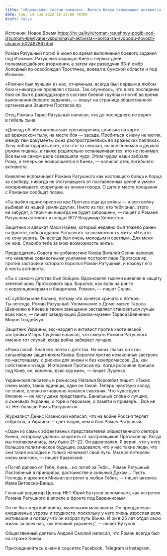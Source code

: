 ```yaml
---
title: "«Вдохновлял тысячи киевлян». Жители Киева вспоминают активиста Романа Ратушного, погибшего во время выполнения боевого задания под Изюмом"
date: Tue, 14 Jun 2022 18:31:00 +0300
draft: false
---
```

Источник: Новое Время https://nv.ua/kyiv/roman-ratushnyy-pogib-pod-izyumom-kievlyane-vspominayut-aktivista-i-borca-za-svobodu-novosti-ukrainy-50249786.html


Роман Ратушный погиб 9 июня во время выполнения боевого задания под Изюмом. Ратушный защищал Киев с первых дней полномасшабного вторжения, а затем как разведчик 93-й омбр Холодный яр освобождал Тростянец, воевал в Сумской области и под Изюмом.

«Ромчик был лучшим из нас, отчаянным, всегда был первым в любом бою и никогда не проявлял страха. Так случилось, что в его последнем бою он был в разведдозоре в составе боевой группы и погиб во время выполнения боевого задания», — пишут на странице общественной организации Защитим Протасов яр.

Отец Романа Тарас Ратушный написал, что до последнего не верил в гибель сына.

«Доклад об обстоятельствах противоречив, шпилька на карте — во вражеском тылу, на месте боя — засада. Пробиться к нему не могли, между тем документы сына распространялись во вражеских пабликах. Хочу поблагодарить всех, кто что-то слышал, но все понимал и держал режим тишины, а также решительно останавливал тех, кто не понимал. Все вы на самом деле совершили чудо. Этим чудом наши забрали Рому, и теперь он возвращается в Киев», — написал отец погибшего активиста.



Киевляне вспоминают Романа Ратушного как настоящего бойца и борца за свободу, никогда не отступавшего от поставленных целей и умело искоренявшего коррупцию из жизни города. О дате и месте прощания с Романом сообщат позже.

 «Ты выбил одних орков из яра Протаса еще до войны — и всю войну выбивал из нашей земли других. Никто из тех, кто тебя знал, этого не забудет, а твой чин никогда не будет заброшен», — пишет о Романе Ратушном активист и солдат ВСУ Владимир Хенгистов.

Защитник и адвокат Маси Найем, который недавно был тяжело ранен на фронте, поблагодарил Ратушного за возможность жить: «Я в это не хочу верить. Он всегда был очень молодым и светлым. Для меня он жив. Спасибо тебе за мою возможность жить».

Председатель Совета по урбанистике Киева Виталий Селик написал, что киевляне совместными усилиями построят парк Протасов яр, против застройки которого боролся Роман Ратушный, и назовут его в честь активиста.

 «Ты с самого детства был бойцом. Вдохновлял тысячи киевлян в защиту зеленой зоны Протасового яра. Боролся, как волк на ринге с коррупционерами и бандитами, Роман», — пишет Селик.

«С субботы мне больно, потому что хочется кричать о потере. Ты легенда, Роман Ратушный. Упоминание о Доме-музее Тараса Шевченко в Киеве в твоем завещании заставляет становиться лучше всех нас», — пишет заведующий Домом-музеем Тараса Шевченко Мирон Гордейчук.

Защитник Украины, экс-нардеп и активист против хаотической застройки Игорь Луценко написал, что смерть Романа Ратушного именно тот случай, когда война забирает лучших.

«Рома погиб. Знал его почти с детства. На моих глазах он стал сильнейшим защитником Киева. Боролся против незаконных застроек по-настоящему, с риском для жизни и без компромиссов. Да, как собственно и надо. И отвоевал Протасов яр. Когда россияне пришли под Киев, он, конечно, взял оружие», — пишет Луценко.

Украинская писатель и режиссер Наталья Ворожбит пишет: «Таких очень мало, таких единицы, один он такой. Теперь чувствую холод по спине, словно мгновенно начался сквозняк. Что чувствуют близкие — не могу даже представить. Банальные слова о лучших, о сыновьях Украины, о горе и героизме, о памяти и примере… Все не то. Нет больше Ромы Ратушного».

Журналист Денис Казенский написал, что на войне Россия теряет отбросов, а Украина — цвет нации, кем и был Роман Ратушный.

«Один из самых эффективных представителей общественного сектора Киева, которому удалось защитить от застройщиков Протасов яр. Когда мы познакомились, ему было 21−22. Он вдохновлял. Я верил, что у него большое политическое будущее, радовался, что у нас такие люди, что они такие молодые и только начинают свой путь. Мы все потеряли очень многое», — пишет Казанский.

«Погиб далеко от Тебя, Киев… но погиб за Тебя… Роман Ратушный. Постоянный в принципах, достоинстве и сильный Духом… Пусть Господь и архангел Михаил встретят в любви Тебя», — пишет актриса Ирма Витовска-Ванца.

Главный редактор Цензор.НЕТ Юрий Бутусов вспоминает, как встретил Романа Ратушного в апреле а фронте под Барвинковым.

 Он не был жертвой войны, маленьким мальчиком. Он преодолевал ежедневные угрозы и трудности, поскольку у него очень взрослая воля, мотивация и потому что он избрал путь Воина. И он в 25 лет отдал свою жизнь за всех нас, как великий украинец", — пишет Бутусов.

Общественный деятель Андрей Смолий написал, что Роман всегда был на страже Киева.

Присоединяйтесь к нам в соцсетях Facebook, Telegram и Instagram.
